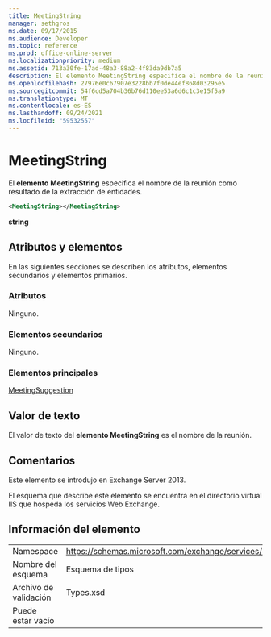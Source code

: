 ```yaml
---
title: MeetingString
manager: sethgros
ms.date: 09/17/2015
ms.audience: Developer
ms.topic: reference
ms.prod: office-online-server
ms.localizationpriority: medium
ms.assetid: 713a30fe-17ad-48a3-88a2-4f83da9db7a5
description: El elemento MeetingString especifica el nombre de la reunión como resultado de la extracción de entidades.
ms.openlocfilehash: 27976e0c67907e3228bb7f0de44ef868d03295e5
ms.sourcegitcommit: 54f6cd5a704b36b76d110ee53a6d6c1c3e15f5a9
ms.translationtype: MT
ms.contentlocale: es-ES
ms.lasthandoff: 09/24/2021
ms.locfileid: "59532557"
---
```

# <a name="meetingstring"></a>MeetingString

El **elemento MeetingString** especifica el nombre de la reunión como resultado de la extracción de entidades. 
  
```XML
<MeetingString></MeetingString>
```

 **string**
## <a name="attributes-and-elements"></a>Atributos y elementos

En las siguientes secciones se describen los atributos, elementos secundarios y elementos primarios.
  
### <a name="attributes"></a>Atributos

Ninguno.
  
### <a name="child-elements"></a>Elementos secundarios

Ninguno.
  
### <a name="parent-elements"></a>Elementos principales

[MeetingSuggestion](meetingsuggestion.md)
  
## <a name="text-value"></a>Valor de texto

El valor de texto del **elemento MeetingString** es el nombre de la reunión. 
  
## <a name="remarks"></a>Comentarios

Este elemento se introdujo en Exchange Server 2013.
  
El esquema que describe este elemento se encuentra en el directorio virtual IIS que hospeda los servicios Web Exchange.
  
## <a name="element-information"></a>Información del elemento

|||
|:-----|:-----|
|Namespace  <br/> |https://schemas.microsoft.com/exchange/services/2006/types  <br/> |
|Nombre del esquema  <br/> |Esquema de tipos  <br/> |
|Archivo de validación  <br/> |Types.xsd  <br/> |
|Puede estar vacío  <br/> ||
   

